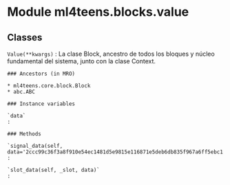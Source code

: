 Module ml4teens.blocks.value
============================

Classes
-------

`Value(**kwargs)`
:   La clase Block, ancestro de todos los bloques y núcleo fundamental del sistema, junto con la clase Context.

    ### Ancestors (in MRO)

    * ml4teens.core.block.Block
    * abc.ABC

    ### Instance variables

    `data`
    :

    ### Methods

    `signal_data(self, data='2ccc99c36f3a8f910e54ec1481d5e9815e116871e5deb6db835f967a6ff5ebc1')`
    :

    `slot_data(self, _slot, data)`
    :
